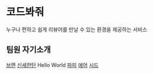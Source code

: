 # 코드봐줘

누구나 편하고 쉽게 리뷰어를 만날 수 있는 환경을 제공하는 서비스

## 팀원 자기소개
[브랜](./bran.md)
[신세한탄](./shinsehantan.md)
Hello World
[파피](fafi.md)
[에어](./air.md)
[시드](./seed.md)
